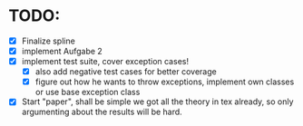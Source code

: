 # TODO:
- [x] Finalize spline
- [x] implement Aufgabe 2
- [x] implement test suite, cover exception cases!
    - [x] also add negative test cases for better coverage
    - [x] figure out how he wants to throw exceptions, implement own classes or use base exception class
- [x] Start "paper", shall be simple we got all the theory in tex already, so only argumenting about the results will be hard.
